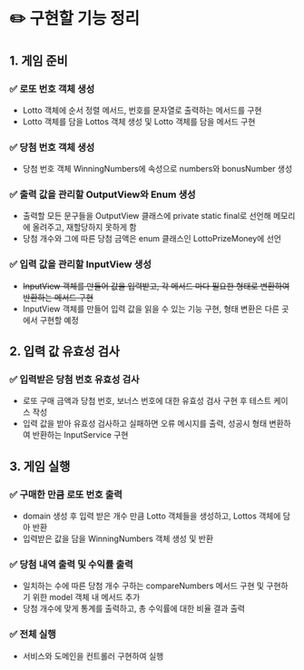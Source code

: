 # ✏️ 구현할 기능 정리
## 1. 게임 준비
### ✅ 로또 번호 객체 생성
- Lotto 객체에 순서 정렬 메서드, 번호를 문자열로 출력하는 메서드를 구현
- Lotto 객체를 담을 Lottos 객체 생성 및 Lotto 객체를 담을 메서드 구현
### ✅ 당첨 번호 객체 생성
- 당첨 번호 객체 WinningNumbers에 속성으로 numbers와 bonusNumber 생성
### ✅ 출력 값을 관리할 OutputView와 Enum 생성
- 출력할 모든 문구들을 OutputView 클래스에 private static final로 선언해 메모리에 올려주고, 재할당하지 못하게 함
- 당첨 개수와 그에 따른 당첨 금액은 enum 클래스인 LottoPrizeMoney에 선언
### ✅ 입력 값을 관리할 InputView 생성
- ~~InputView 객체를 만들어 값을 입력받고, 각 메서드 마다 필요한 형태로 변환하여 반환하는 메서드 구현~~
- InputView 객체를 만들어 입력 값을 읽을 수 있는 기능 구현, 형태 변환은 다른 곳에서 구현할 예정 
## 2. 입력 값 유효성 검사
### ✅ 입력받은 당첨 번호 유효성 검사
- 로또 구매 금액과 당첨 번호, 보너스 번호에 대한 유효성 검사 구현 후 테스트 케이스 작성 
- 입력 값을 받아 유효성 검사하고 실패하면 오류 메시지를 출력, 성공시 형태 변환하여 반환하는 InputService 구현
## 3. 게임 실행
### ✅ 구매한 만큼 로또 번호 출력
- domain 생성 후 입력 받은 개수 만큼 Lotto 객체들을 생성하고, Lottos 객체에 담아 반환  
- 입력받은 값을 담을 WinningNumbers 객체 생성 및 반환 
### ✅ 당첨 내역 출력 및 수익률 출력
- 일치하는 수에 따른 당첨 개수 구하는 compareNumbers 메서드 구현 및 구현하기 위한 model 객체 내 메서드 추가
- 당첨 개수에 맞게 통계를 출력하고, 총 수익률에 대한 비율 결과 출력
### ✅ 전체 실행
- 서비스와 도메인을 컨트롤러 구현하여 실행 